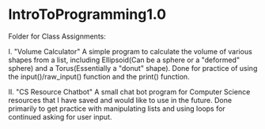 # IntroToProgramming1.0
Folder for Class Assignments:

I. "Volume Calculator"
A simple program to calculate the volume of various shapes from a list,
including Ellipsoid(Can be a sphere or a "deformed" sphere) and a Torus(Essentially a "donut" shape).
Done for practice of using the input()/raw_input() function and the print() function. 

II. "CS Resource Chatbot"
A small chat bot program for Computer Science resources that I have saved and would like to use in the future.
Done primarily to get practice with manipulating lists and using loops for continued asking for user input. 

